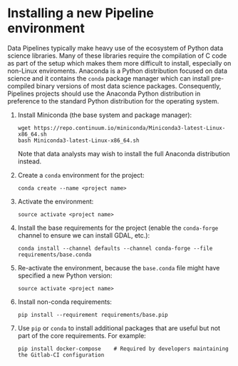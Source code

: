 # Installing a new Pipeline environment

Data Pipelines typically make heavy use of the ecosystem of Python data science libraries.
Many of these libraries require the compilation of C code as part of the setup which makes
them more difficult to install, especially on non-Linux enviroments. Anaconda is a Python
distribution focused on data science and it contains the `conda` package manager which
can install pre-compiled binary versions of most data science packages. Consequently,
Pipelines projects should use the Anaconda Python distribution in preference to the 
standard Python distribution for the operating system.

1. Install Miniconda (the base system and package manager):

    ```
    wget https://repo.continuum.io/miniconda/Miniconda3-latest-Linux-x86_64.sh
    bash Miniconda3-latest-Linux-x86_64.sh
    ```

   Note that data analysts may wish to install the full Anaconda distribution instead.

2. Create a `conda` environment for the project:

    ```
    conda create --name <project name>
    ```

3. Activate the environment:

    ```
    source activate <project name>
    ```

4. Install the base requirements for the project (enable the `conda-forge` channel to ensure we can install GDAL, etc.):

    ```
    conda install --channel defaults --channel conda-forge --file requirements/base.conda
    ```

5. Re-activate the environment, because the `base.conda` file might have specified a new Python version:

    ```
    source activate <project name>
    ```

6. Install non-conda requirements:

    ```
    pip install --requirement requirements/base.pip
    ```

7. Use `pip` or `conda` to install additional packages that are useful but not part of the core requirements.
For example:

    ```
    pip install docker-compose    # Required by developers maintaining the Gitlab-CI configuration
    ```
